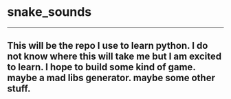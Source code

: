 # snake_sounds
---
This will be the repo I use to learn python.
I do not know where this will take me but I am excited to learn. I hope to build some kind of game. maybe a mad libs generator. maybe some other stuff.
---
